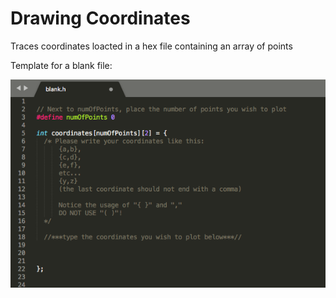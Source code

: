 # Drawing Coordinates

Traces coordinates loacted in a hex file containing an array of points

Template for a blank file:

![template](https://github.com/EdwardLu2018/LaserShow/blob/master/tracing-coordinates/image-for-readme/template.png)
